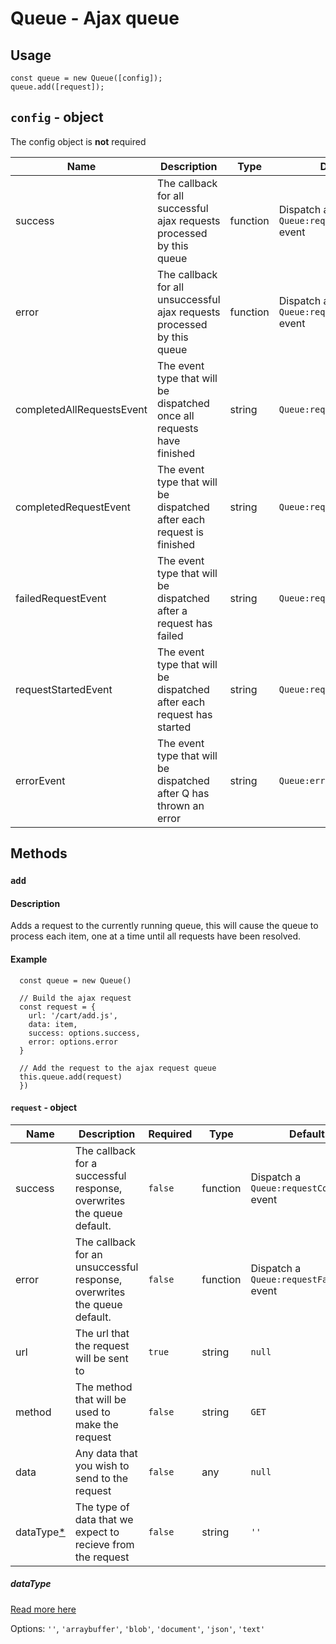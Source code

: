 # Queue - Ajax queue

## Usage
```
const queue = new Queue([config]);
queue.add([request]);
```

## `config` - object

The config object is **not** required

Name                      | Description                                                             | Type     | Default
--------------------------|-------------------------------------------------------------------------|----------|--------------------------------------
success                   | The callback for all successful ajax requests processed by this queue   | function | Dispatch a `Queue:requestCompleted` event
error                     | The callback for all unsuccessful ajax requests processed by this queue | function | Dispatch a `Queue:requestFailed` event
completedAllRequestsEvent | The event type that will be dispatched once all requests have finished  | string   | `Queue:requestsCompleted`
completedRequestEvent     | The event type that will be dispatched after each request is finished   | string   | `Queue:requestCompleted`
failedRequestEvent        | The event type that will be dispatched after a request has failed       | string   | `Queue:requestFailed`
requestStartedEvent       | The event type that will be dispatched after each request has started   | string   | `Queue:requestStarted`
errorEvent                | The event type that will be dispatched after Q has thrown an error      | string   | `Queue:error`

## Methods

### `add`
#### Description
Adds a request to the currently running queue, this will cause the queue to process each item, one at a time until all requests have been resolved.
#### Example
```
  const queue = new Queue()

  // Build the ajax request
  const request = {
    url: '/cart/add.js',
    data: item,
    success: options.success,
    error: options.error
  }

  // Add the request to the ajax request queue
  this.queue.add(request)
  })
```

#### `request` - object
Name    | Description                                                          | Required   | Type     | Default
--------------------------|----------------------------------------------------------------------|------------|----------|--------------------------
success | The callback for a successful response, overwrites the queue default. | `false` | function | Dispatch a `Queue:requestCompleted` event
error   | The callback for an unsuccessful response, overwrites the queue default. | `false` | function | Dispatch a `Queue:requestFailed` event
url     | The url that the request will be sent to | `true` | string | `null`
method  | The method that will be used to make the request  | `false` | string | `GET`
data    | Any data that you wish to send to the request  | `false` | any | `null`
dataType[*](#dataType)  | The type of data that we expect to recieve from the request | `false` | string | `''`

##### dataType

[Read more here](https://developer.mozilla.org/en-US/docs/Web/API/XMLHttpRequest/responseType)

Options:
`''`, `'arraybuffer'`, `'blob'`, `'document'`, `'json'`, `'text'`
